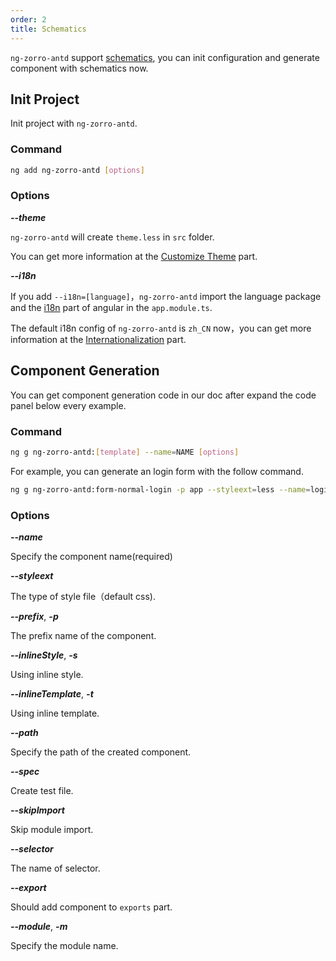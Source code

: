 ```yaml
---
order: 2
title: Schematics
---
```

`ng-zorro-antd` support [schematics](https://blog.angular.io/schematics-an-introduction-dc1dfbc2a2b2), you can init configuration and generate component with schematics now.

## Init Project

Init project with `ng-zorro-antd`.

### Command

```bash
ng add ng-zorro-antd [options]
```

### Options

***--theme***

`ng-zorro-antd` will create `theme.less` in `src` folder.

You can get more information at the [Customize Theme](/docs/customize-theme/en) part.

***--i18n***

If you add `--i18n=[language]`，`ng-zorro-antd` import the language package and the [i18n](https://angular.io/guide/i18n) part of angular in the `app.module.ts`.

The default i18n config of `ng-zorro-antd` is `zh_CN` now，you can get more information at the [Internationalization](/docs/i18n/en) part.

## Component Generation

You can get component generation code in our doc after expand the code panel below every example.

### Command

```bash
ng g ng-zorro-antd:[template] --name=NAME [options]
```

For example, you can generate an login form with the follow command.

```bash
ng g ng-zorro-antd:form-normal-login -p app --styleext=less --name=login
```

### Options

***--name***

Specify the component name(required)

***--styleext***

The type of style file（default css).

***--prefix***, ***-p***

The prefix name of the component.

***--inlineStyle***, ***-s***

Using inline style.

***--inlineTemplate***, ***-t***

Using inline template.

***--path***

Specify the path of the created component.

***--spec***

Create test file.

***--skipImport***

Skip module import.

***--selector***

The name of selector.

***--export***

Should add component to `exports` part.

***--module***, ***-m***

Specify the module name.

